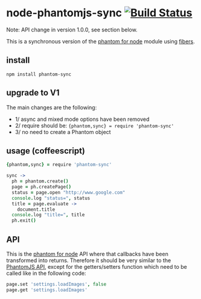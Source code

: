 # node-phantomjs-sync [![Build Status](https://secure.travis-ci.org/sebv/node-phantomjs-sync.png?branch=master)](http://travis-ci.org/sebv/node-phantomjs-sync)

Note: API change in version 1.0.0, see section below.

This is a synchronous version of the [phantom for node](http://github.com/sgentle/phantomjs-node) 
module using [fibers](http://github.com/laverdet/node-fibers). 

## install

```
npm install phantom-sync
```

## upgrade to V1

The main changes are the following:

- 1/ async and mixed mode options have been removed
- 2/ require should be: `{phantom,sync} = require 'phantom-sync'`
- 3/ no need to create a Phantom object

## usage (coffeescript)

```coffeescript
{phantom,sync} = require 'phantom-sync'

sync ->
  ph = phantom.create()
  page = ph.createPage()
  status = page.open "http://www.google.com"
  console.log "status=", status  
  title = page.evaluate ->
    document.title
  console.log "title=", title
  ph.exit()  
```

## API

This is the [phantom for node](http://github.com/sgentle/phantomjs-node) API where that callbacks have been transformed into returns. 
Therefore it should be very similar to the [PhantomJS API](http://code.google.com/p/phantomjs/wiki/Interface), 
except for the getters/setters function which need to be called like in the following code:

```coffeescript
page.set 'settings.loadImages', false
page.get 'settings.loadImages'
```
